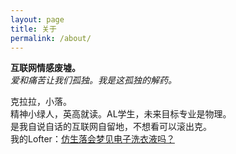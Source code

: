 ```yaml
---
layout: page
title: 关于
permalink: /about/
---
```



**互联网情感废墟。**<br>
*爱和痛苦让我们孤独。我是这孤独的解药。*

克拉拉，小落。<br>
精神小绿人，英高就读。AL学生，未来目标专业是物理。<br>
是我自说自话的互联网自留地，不想看可以滚出克。<br>
我的Lofter：[仿生落会梦见电子洗衣液吗？](http://nobodyheresince1941.lofter.com/)

